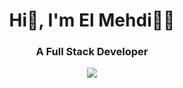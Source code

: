 <h1 align="center">Hi👻, I'm El Mehdi🧖‍♂️</h1>
<h3 align="center">A Full Stack Developer</h3>

<p align="center">
  <a href="https://skillicons.dev">
    <img src="https://skillicons.dev/icons?i=cs,dotnet,js,jquery,html,css,bootstrap,mysql,sqlite,mongodb,git,github,gitlab,prometheus,grafana,docker,visualstudio,vscode,linux" />
  </a>
</p>
</p>

